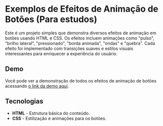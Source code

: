 # Exemplos de Efeitos de Animação de Botões (Para estudos)

Este é um projeto simples que demonstra diversos efeitos de animação em botões usando HTML e CSS. Os efeitos incluem animações como "pulso", "brilho lateral", "pressionado", "borda animada", "ondas" e "quebra". Cada efeito foi implementado com transições suaves e estilos visuais interessantes para enriquecer a experiência do usuário.

## Demo

Você pode ver a demonstração de todos os efeitos de animação de botões acessando [o link da demo aqui](#).

## Tecnologias

- **HTML** - Estrutura básica do conteúdo.
- **CSS** - Estilização e animações para os botões.


